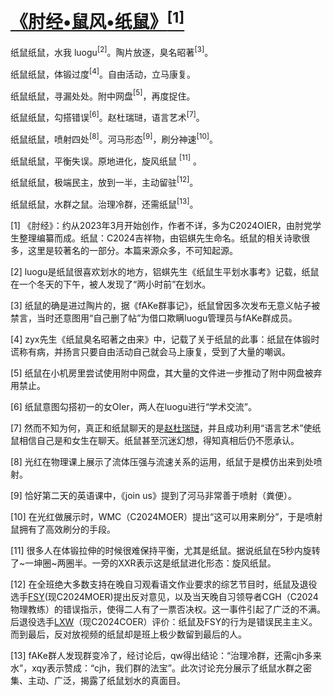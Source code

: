 
# [《肘经•鼠风•纸鼠》$^{[1]}$](https://github.com/xf2026-2027/xf2026-2027/blob/main/%E3%80%8A%E8%82%98%E7%BB%8F%E2%80%A2%E9%BC%A0%E9%A3%8E%E2%80%A2%E7%BA%B8%E9%BC%A0%E3%80%8B.md)

纸鼠纸鼠，水我 luogu$^{[2]}$。陶片放逐，臭名昭著$^{[3]}$。

纸鼠纸鼠，体锻过度$^{[4]}$。自由活动，立马康复。

纸鼠纸鼠，寻漏处处。附中网盘$^{[5]}$，再度捉住。

纸鼠纸鼠，勾搭错误$^{[6]}$。赵杜瑞琎，语言艺术$^{[7]}$。

纸鼠纸鼠，喷射四处$^{[8]}$。河马形态$^{[9]}$，刷分神速$^{[10]}$。

纸鼠纸鼠，平衡失误。原地进化，旋风纸鼠 $^{[11]}$ 。

纸鼠纸鼠，极端民主，放到一半，主动留驻$^{[12]}$。

纸鼠纸鼠，水群之鼠。治理冷群，还需纸鼠$^{[13]}$。

[1] 《肘经》：约从2023年3月开始创作，作者不详，多为C2024OIER，由肘党学生整理编纂而成。纸鼠：C2024吉祥物，由铝蜞先生命名。纸鼠的相关诗歌很多，这里是较著名的一部分。本篇来源众多，不可知起源。

[2] luogu是纸鼠很喜欢划水的地方，铝蜞先生《纸鼠生平划水事考》记载，纸鼠在一个冬天的下午，被人发现了“两小时前”在划水。

[3] 纸鼠的确是进过陶片的，据《fAKe群事记》，纸鼠曾因多次发布无意义帖子被禁言，当时还意图用“自己删了帖”为借口欺瞒luogu管理员与fAKe群成员。

[4] zyx先生《纸鼠臭名昭著之由来》中，记载了关于纸鼠的此事：纸鼠在体锻时谎称有病，并扬言只要自由活动自己就会马上康复，受到了大量的嘲讽。

[5] 纸鼠在小机房里尝试使用附中网盘，其大量的文件进一步推动了附中网盘被弃用禁止。

[6] 纸鼠意图勾搭初一的女OIer，两人在luogu进行“学术交流”。

[7] 然而不知为何，真正和纸鼠聊天的是[赵杜瑞琎](https://qoj.fzoi.top/user/profile/c20251929)，并且成功利用“语言艺术”使纸鼠相信自己是和女生在聊天。纸鼠甚至沉迷幻想，得知真相后仍不愿承认。

[8] 光红在物理课上展示了流体压强与流速关系的运用，纸鼠于是模仿出来到处喷射。

[9] 恰好第二天的英语课中，《join us》提到了河马非常善于喷射（粪便）。

[10] 在光红做展示时，WMC（C2024MOER）提出“这可以用来刷分”，于是喷射鼠拥有了高效刷分的手段。

[11] 很多人在体锻拉伸的时候很难保持平衡，尤其是纸鼠。据说纸鼠在5秒内旋转了~一坤圈~两圈半。一旁的XXR表示这是纸鼠进化形态：旋风纸鼠。

[12] 在全班绝大多数支持在晚自习观看语文作业要求的综艺节目时，纸鼠及退役选手[FSY](https://qoj.fzoi.top/user/profile/c1120241031)(现C2024MOER)提出反对意见，以及当天晚自习领导者CGH（C2024物理教练）的错误指示，使得二人有了一票否决权。这一事件引起了广泛的不满。后退役选手[LXW](https://qoj.fzoi.top/user/profile/st20240812)（现C2024COER）评价：纸鼠及FSY的行为是错误民主主义。而到最后，反对放视频的纸鼠却是班上极少数留到最后的人。

[13] fAKe群人发现群变冷了，经讨论后，qw得出结论：“治理冷群，还需cjh多来水”，xqy表示赞成：“cjh，我们群的法宝”。此次讨论充分展示了纸鼠水群之密集、主动、广泛，揭露了纸鼠划水的真面目。
